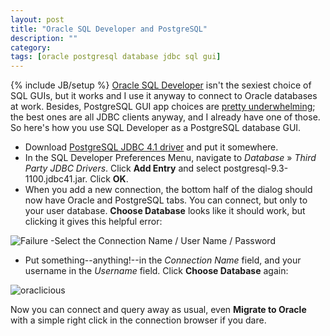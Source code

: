 ```yaml
---
layout: post
title: "Oracle SQL Developer and PostgreSQL"
description: ""
category: 
tags: [oracle postgresql database jdbc sql gui]
---
```

{% include JB/setup %}
[Oracle SQL Developer](http://www.thatjeffsmith.com/sql-developer) isn't the sexiest choice of SQL GUIs, but it works and I use it anyway to connect to Oracle databases at work. Besides, PostgreSQL GUI app choices are [pretty underwhelming](http://wiki.postgresql.org/wiki/Community_Guide_to_PostgreSQL_GUI_Tools); the best ones are all JDBC clients anyway, and I already have one of those. So here's how you use SQL Developer as a PostgreSQL database GUI.

* Download [PostgreSQL JDBC 4.1 driver](http://jdbc.postgresql.org/download/postgresql-9.3-1100.jdbc41.jar) and put it somewhere.
* In the SQL Developer Preferences Menu, navigate to *Database* » *Third Party JDBC Drivers*. Click **Add Entry** and select postgresql-9.3-1100.jdbc41.jar. Click **OK**.
* When you add a new connection, the bottom half of the dialog should now have Oracle and PostgreSQL tabs. You can connect, but only to your user database. **Choose Database** looks like it should work, but clicking it gives this helpful error:

![Failure -Select the Connection Name / User Name / Password](https://s3.amazonaws.com/substars_github_io_images/sqldeveloper_1.png "Failure -Select the Connection Name / User Name / Password")

* Put something--anything!--in the *Connection Name* field, and your username in the *Username* field. Click **Choose Database** again:

![oraclicious](https://s3.amazonaws.com/substars_github_io_images/sqldeveloper_2.png "oraclicious")

Now you can connect and query away as usual, even **Migrate to Oracle** with a simple right click in the connection browser if you dare.


